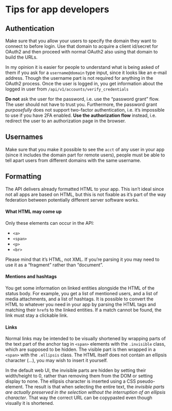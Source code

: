 Tips for app developers
=======================

## Authentication

Make sure that you allow your users to specify the domain they want to connect to before login. Use that domain to acquire a client id/secret for OAuth2 and then proceed with normal OAuth2 also using that domain to build the URLs.

In my opinion it is easier for people to understand what is being asked of them if you ask for a `username@domain` type input, since it looks like an e-mail address. Though the username part is not required for anything in the OAuth2 process. Once the user is logged in, you get information about the logged in user from `/api/v1/accounts/verify_credentials`

**Do not** ask the user for the password, i.e. use the “password grant” flow. The user should not have to trust you. Furthermore, the password grant *purposefully* does not support two-factor authentication, i.e. it’s impossible to use if you have 2FA enabled. **Use the authorization flow** instead, i.e. redirect the user to an authorization page in the browser.

## Usernames

Make sure that you make it possible to see the `acct` of any user in your app (since it includes the domain part for remote users), people must be able to tell apart users from different domains with the same username.

## Formatting

The API delivers already formatted HTML to your app. This isn’t ideal since not all apps are based on HTML, but this is not fixable as it’s part of the way federation between potentially different server software works.

#### What HTML may come up

Only these elements can occur in the API:

- `<a>`
- `<span>`
- `<p>`
- `<br>`

Please mind that it’s HTML, not XML. If you’re parsing it you may need to use it as a “fragment” rather than “document”.

#### Mentions and hashtags

You get some information on linked entities alongside the HTML of the status body. For example, you get a list of mentioned users, and a list of media attachments, and a list of hashtags. It is possible to convert the HTML to whatever you need in your app by parsing the HTML tags and matching their `href`s to the linked entities. If a match cannot be found, the link must stay a clickable link.

#### Links

Normal links may be intended to be visually shortened by wrapping parts of the text part of the anchor tag in `<span>` elements with the `.invisible` class, which are supposed to be hidden. The visible part is then wrapped in a `<span>` with the `.ellipsis` class. The HTML itself does not contain an ellipsis character (...), you may wish to insert it yourself.

In the default web UI, the invisible parts are hidden by setting their width/height to 0, rather than removing them from the DOM or setting display to none. The ellipsis character is inserted using a CSS pseudo-element. The result is that when selecting the entire text, the *invisible parts are actually preserved in the selection without the interruption of an ellipsis character*. That way the correct URL can be copypasted even though visually it is shortened.
